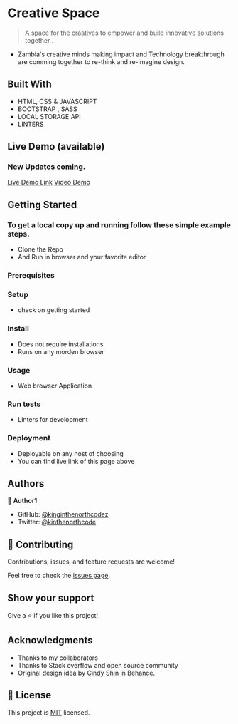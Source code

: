 

# Creative Space

> A space for the craatives to empower and build innovative solutions together .
- Zambia's creative minds making impact and Technology
  breakthrough are comming together to re-think and re-imagine design.


## Built With

- HTML, CSS & JAVASCRIPT
- BOOTSTRAP , SASS
- LOCAL STORAGE API
- LINTERS

## Live Demo (available)
### New Updates coming.
[Live Demo Link](https://kinginthenorthcodez.github.io/capstone-project-1/)
[Video Demo](https://www.loom.com/share/1ee6356a13dd4db2a08812330f85f195)


## Getting Started

### To get a local copy up and running follow these simple example steps.
  - Clone the Repo 
  - And Run in browser and your favorite editor

### Prerequisites

### Setup
- check on getting started
### Install
- Does  not require installations
- Runs on any morden browser
### Usage
- Web browser Application
### Run tests
- Linters for development 
### Deployment
- Deployable on any host of choosing 
- You can find live link of this page above



## Authors

👤 **Author1**

- GitHub: [@kinginthenorthcodez](https://github.com/kinginthenorthcodez)
- Twitter: [@kinthenorthcode](https://twitter.com/kinthenorthcode)


## 🤝 Contributing

Contributions, issues, and feature requests are welcome!

Feel free to check the [issues page](../../issues/).

## Show your support

Give a ⭐️ if you like this project!

## Acknowledgments

- Thanks to my collaborators
- Thanks to Stack overflow and open source community
- Original design idea by [Cindy Shin in Behance](https://www.behance.net/adagio07).

## 📝 License

This project is [MIT](./MIT.md) licensed.
